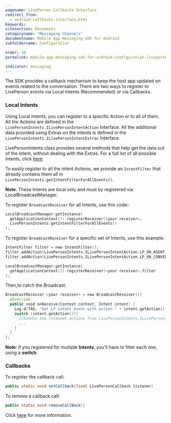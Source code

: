 ```yaml
---
pagename: LivePerson Callbacks Interface
redirect_from:
  - android-callbacks-interface.html
Keywords:
sitesection: Documents
categoryname: "Messaging Channels"
documentname: Mobile App Messaging SDK for Android
subfoldername: Configuration

order: 30
permalink: mobile-app-messaging-sdk-for-android-configuration-liveperson-callbacks-interface.html

indicator: messaging
---
```


The SDK provides a callback mechanism to keep the host app updated on events related to the conversation. There are two ways to register to LivePerson events via Local Intents (Recommended) or via Callbacks.

### Local Intents

Using Local Intents, you can register to a specific Action or to all of them. All the Actions are defined in the `LivePersonIntents.ILivePersonIntentAction` Interface. All the additional data provided using Extras on the intents is defined in the ``LivePersonIntents.ILivePersonIntentExtras`` Interface.

LivePersonIntents class provides several methods that help get the data out of the intent, without dealing with the Extras. For a full list of all possible Intents, click [here](android-callbacks-index.html#livepersonintents).

To easily register to all the intent Actions, we provide an `IntentFilter` that already contains them all in `LivePersonIntents.getIntentFilterForAllEvents()`.

**Note**: These Intents are local only and must by registered via LocalBroadcastManager.

To register `BroadcastReceiver` for all Intents, use this code::

```swift
LocalBroadcastManager.getInstance(
  getApplicationContext()).registerReceiver(<your receiver>,
  LivePersonIntents.getIntentFilterForAllEvents()
);
```

To register `BroadcastReceiver` for a specific set of Intents, use this example:

```swift
IntentFilter filter = new IntentFilter();
filter.addAction(LivePersonIntents.ILivePersonIntentAction.LP_ON_AGENT_DETAILS_CHANGED_INTENT_ACTION);
filter.addAction(LivePersonIntents.ILivePersonIntentAction.LP_ON_CONVERSATION_RESOLVED_INTENT_ACTION);

LocalBroadcastManager.getInstance(
  getApplicationContext()).registerReceiver(<your receiver>,filter
);
```

Then,to catch the Broadcast:



```swift
BroadcastReceiver <your receiver> = new BroadcastReceiver(){
  @Override
  public void onReceive(Context context, Intent intent) {
    Log.d(TAG, "Got LP intent event with action " + intent.getAction());
    switch (intent.getAction()){
      //handle the relevant actions from LivePersonIntents.ILivePersonIntentAction
      ...
    }
  }
};
```

**Note**: if you registered for multiple **Intents**, you'll have to filter each one, using a **switch**.

### Callbacks

To register the callback call:

```java
public static void setCallback(final LivePersonCallback listener)
```

To remove a callback call:

```java
public static void removeCallBack()
```

Click [here](android-callbacks-index.html) for more information.
